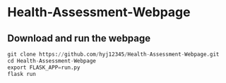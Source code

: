 # Health-Assessment-Webpage


## Download and run the webpage

```python
git clone https://github.com/hyj12345/Health-Assessment-Webpage.git
cd Health-Assessment-Webpage
export FLASK_APP=run.py
flask run
```
